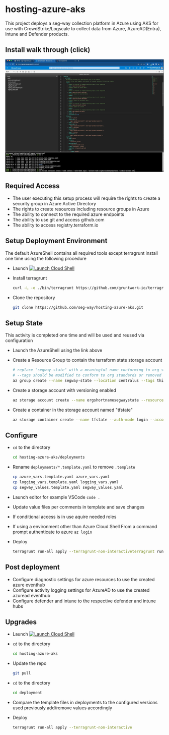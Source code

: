 # hosting-azure-aks

This project deploys a seg-way collection platform in Azure using AKS for use with CrowdStrike/Logscale
to collect data from Azure, AzureAD(Entra), Intune and Defender products.

## Install walk through (click)

[![Segway Install Walkthrough](segway.png)](https://app.screencast.com/dN58ifMCOXtKm/e "Segway Install Walkthrough")

## Required Access

* The user executing this setup process will require the rights to create a security group in Azure Active Directory
* The rights to create resources including resource groups in Azure
* The ability to connect to the required azure endpoints
* The ability to use git and access github.com
* The ability to access registry.terraform.io

## Setup Deployment Environment

The default AzureShell contains all required tools except terragrunt install one time using the following procedure

* Launch [![Launch Cloud Shell](https://learn.microsoft.com/azure/cloud-shell/media/embed-cloud-shell/launch-cloud-shell-1.png)](https://shell.azure.com/bash)
* Install terragrunt

    ```bash
    curl -L -o ./bin/terragrunt https://github.com/gruntwork-io/terragrunt/releases/download/v0.48.7/terragrunt_linux_amd64; chmod +x bin/terragrunt
    ```

* Clone the repository

    ```bash
    git clone https://github.com/seg-way/hosting-azure-aks.git
    ```

## Setup State

This activity is completed one time and will be used and reused via configuration

* Launch the AzureShell using the link above
* Create a Resource Group to contain the terraform state storage account

    ```bash
    # replace "segway-state" with a meaningful name conforming to org standards
    # --tags should be modified to conform to org standards or removed
    az group create --name segway-state --location centralus --tags this=that apple=fruit
    ```

* Create a storage account with versioning enabled

    ```bash
    az storage account create --name orgshortnamesegwaystate --resource-group "segway-state" --tags this=that apple=fruit
    ```

* Create a container in the storage account named "tfstate"

    ```bash
    az storage container create --name tfstate --auth-mode login --account-name orgshortnamesegwaystate --public-access off
    ```

## Configure

* `cd` to the directory

    ```bash
    cd hosting-azure-aks/deployments
    ```

* Rename `deployments/*.template.yaml` to remove `.template`

    ```bash
    cp azure_vars.template.yaml azure_vars.yaml
    cp logging_vars.template.yaml logging_vars.yaml
    cp segway_values.template.yaml segway_values.yaml
    ```

* Launch editor for example VSCode `code .`
* Update value files per comments in template and save changes
* If conditional access is in use aquire needed roles
* If using a environment other than Azure Cloud Shell From a command prompt authenticate to azure `az login`
* Deploy

    ```bash
    terragrunt run-all apply --terragrunt-non-interactiveterragrunt run-all apply --terragrunt-non-interactive
    ```

## Post deployment

* Configure diagnostic settings for azure resources to use the created azure eventhub
* Configure activity logging settings for AzureAD to use the created azuread eventhub
* Configure defender and intune to the respective defender and intune hubs

## Upgrades

* Launch [![Launch Cloud Shell](https://learn.microsoft.com/azure/cloud-shell/media/embed-cloud-shell/launch-cloud-shell-1.png)](https://shell.azure.com/bash)
* `cd` to the directory

    ```bash
    cd hosting-azure-aks
    ```

* Update the repo

    ```bash
    git pull
    ```

* `cd` to the directory

    ```bash
    cd deployment
    ```

* Compare the template files in deployments to the configured versions used previously add/remove values accordingly

* Deploy

    ```bash
    terragrunt run-all apply --terragrunt-non-interactive
    ```
